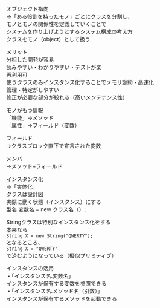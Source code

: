 オブジェクト指向  
→「ある役割を持ったモノ」ごとにクラスを分割し、  
  モノとモノの関係性を定義していくことで  
  システムを作り上げようとするシステム構成の考え方  
  クラスをモノ（object）として扱う  
  
メリット  
分担した開発が容易  
読みやすい・わかりやすい・テストが楽  
再利用可  
使うクラスのみインスタンス化することでメモリ節約・高速化  
管理・特定がしやすい  
修正が必要な部分が絞れる（高いメンテナンス性）  
  
モノがもつ情報  
「機能」→メソッド  
「属性」→フィールド（変数）  
  
フィールド  
→クラスブロック直下で宣言された変数  
  
メンバ  
→メソッド+フィールド  
  
インスタンス化  
→「実体化」  
  クラスは設計図  
  実際に動く状態（インスタンス）にする  
型名 変数名 = new クラス名（）;
  
Stringクラスは特別なインスタンス化をする  
本来なら  
`String X = new String("QWERTY");`  
となるところ、  
`String X = "QWERTY"`  
で済むようになっている（擬似プリミティブ）  
  
インスタンスの活用  
・「インスタンス名.変数名」  
  インスタンスが保有する変数を参照できる  
・「インスタンス名.メソッド名（引数）」  
  インスタンスが保有するメソッドを起動できる  
